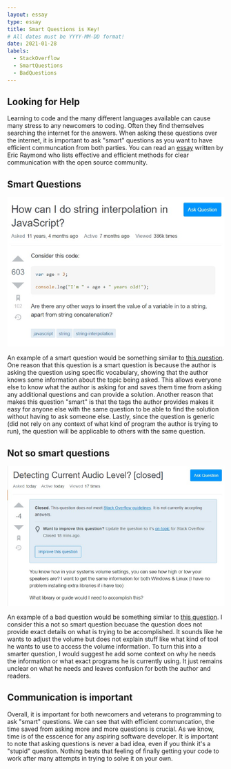 ```yaml
---
layout: essay
type: essay
title: Smart Questions is Key!
# All dates must be YYYY-MM-DD format!
date: 2021-01-28
labels:
  - StackOverflow
  - SmartQuestions
  - BadQuestions
---
```



## Looking for Help
Learning to code and the many different languages available can cause many stress to any newcomers to coding. Often they find themselves searching the internet for the answers. When asking these questions over the internet, it is important to ask "smart" questions as you want to have efficient communcation from both parties. You can read an [essay](http://www.catb.org/esr/faqs/smart-questions.html) written by Eric Raymond who lists effective and efficient methods for clear communication with the open source community. 

## Smart Questions

<img class="ui medium right floated rounded image" src="../images/smartquestion.jpg"> 

An example of a smart question would be something similar to [this question](https://stackoverflow.com/questions/tagged/javascript?sort=Newest&edited=true). One reason that this question is a smart question is because the author is asking the question using specific vocabulary, showing that the author knows some information about the topic being asked. This allows everyone else to know what the author is asking for and saves them time from asking any additional questions and can provide a solution. Another reason that makes this question "smart" is that the tags the author provides makes it easy for anyone else with the same question to be able to find the solution without having to ask someone else. Lastly, since the question is generic (did not rely on any context of what kind of program the author is trying to run), the question will be applicable to others with the same question.

## Not so smart questions

<img class="ui medium right floated rounded image" src="../images/badquestion.jpg">

An example of a bad question would be something similar to [this question](https://stackoverflow.com/questions/65950918/detecting-current-audio-level). I consider this a not so smart question becuase the question does not provide exact details on what is trying to be accomplished. It sounds like he wants to adjust the volume but does not explain stuff like what kind of tool he wants to use to access the volume information. To turn this into a smarter question, I would suggest he add some context on why he needs the information or what exact programs he is currently using. It just remains unclear on what he needs and leaves confusion for both the author and readers.

## Communication is important

Overall, it is important for both newcomers and veterans to programming to ask "smart" questions. We can see that with efficient communcation, the time saved from asking more and more questions is crucial. As we know, time is of the esscence for any aspiring software developer. It is important to note that asking questions is never a bad idea, even if you think it's a "stupid" question. Nothing beats that feeling of finally getting your code to work after many attempts in trying to solve it on your own.




